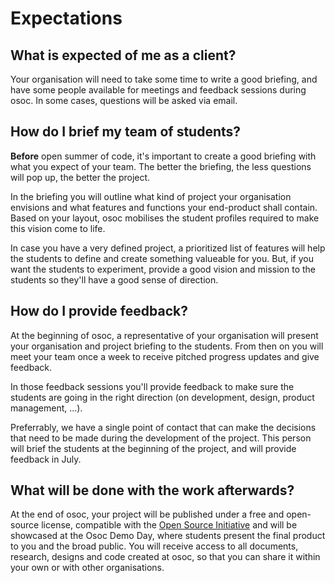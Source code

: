 # Expectations

## **What is expected of me as a client?**

Your organisation will need to take some time to write a good briefing, and have some people available for meetings and feedback sessions during osoc. In some cases, questions will be asked via email.

## **How do I brief my team of students?**

**Before** open summer of code, it's important to create a good briefing with what you expect of your team. The better the briefing, the less questions will pop up, the better the project.

In the briefing you will outline what kind of project your organisation envisions and what features and functions your end-product shall contain. Based on your layout, osoc mobilises the student profiles required to make this vision come to life.

In case you have a very defined project, a prioritized list of features will help the students to define and create something valueable for you. But, if you want the students to experiment, provide a good vision and mission to the students so they'll have a good sense of direction.

## **How do I provide feedback?**

At the beginning of osoc, a representative of your organisation will present your organisation and project briefing to the students. From then on you will meet your team once a week to receive pitched progress updates and give feedback.

In those feedback sessions you'll provide feedback to make sure the students are going in the right direction \(on development, design, product management, ...\).

Preferrably, we have a single point of contact that can make the decisions that need to be made during the development of the project. This person will brief the students at the beginning of the project, and will provide feedback in July.

## **What will be done with the work afterwards?**

At the end of osoc, your project will be published under a free and open-source license, compatible with the [Open Source Initiative](https://opensource.org/) and will be showcased at the Osoc Demo Day, where students present the final product to you and the broad public. You will receive access to all documents, research, designs and code created at osoc, so that you can share it within your own or with other organisations.



